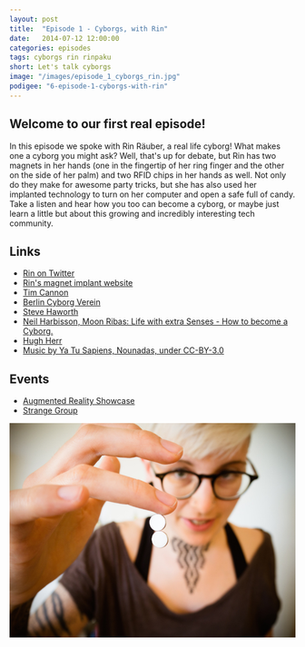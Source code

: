 ```yaml
---
layout: post
title:  "Episode 1 - Cyborgs, with Rin"
date:   2014-07-12 12:00:00
categories: episodes
tags: cyborgs rin rinpaku
short: Let's talk cyborgs
image: "/images/episode_1_cyborgs_rin.jpg"
podigee: "6-episode-1-cyborgs-with-rin"
---
```


## Welcome to our first real episode!

In this episode we spoke with Rin Räuber, a real life cyborg! What makes one a
cyborg you might ask? Well, that's up for debate, but Rin has two magnets in
her hands (one in the fingertip of her ring finger and the other on the side of
her palm) and two RFID chips in her hands as well. Not only do they make for
awesome party tricks, but she has also used her implanted technology to turn on
her computer and open a safe full of candy.  Take a listen and hear how you too
can become a cyborg, or maybe just learn a little but about this growing and
incredibly interesting tech community.

## Links

* [Rin on Twitter](https://twitter.com/rinpaku)
* [Rin's magnet implant website](http://magnetimplantat.de/)
* [Tim Cannon](http://www.grindhousewetware.com/)
* [Berlin Cyborg Verein](http://cyborgs.cc/)
* [Steve Haworth](http://stevehaworth.com/main/)
* [Neil Harbisson, Moon Ribas: Life with extra Senses - How to become a Cyborg. ](http://youtu.be/6hUg48vf0QI?t=1s)
* [Hugh Herr](https://www.ted.com/talks/hugh_herr_the_new_bionics_that_let_us_run_climb_and_dance)
* [Music by Ya Tu Sapiens, Nounadas, under CC-BY-3.0](https://soundcloud.com/yatusapiens/nounadas)

## Events

* [Augmented Reality Showcase](http://www.meetup.com/AR-Berlin/events/183642972/)
* [Strange Group](http://www.meetup.com/Strange-Group-Berlin/)

![Cyborgs with Rin](/images/episode_1_cyborgs_rin.jpg)
